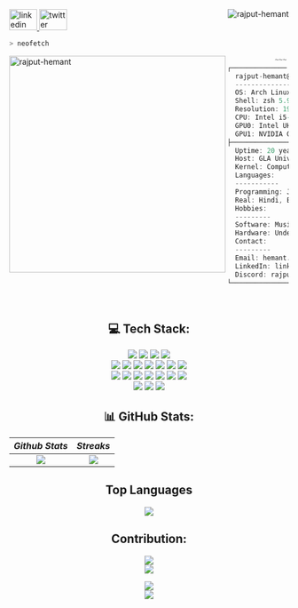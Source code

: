 <a href="https://www.linkedin.com/in/rajput-hemant" target="_blank">
  <img src="https://raw.githubusercontent.com/maurodesouza/profile-readme-generator/master/src/assets/icons/social/linkedin/default.svg" width="50" height="38" alt="linkedin logo"/>
</a>
<a href="https://twitter.com/rajput_hemant01" target="_blank">
  <img src="https://raw.githubusercontent.com/maurodesouza/profile-readme-generator/master/src/assets/icons/social/twitter/default.svg" width="50" height="38" alt="twitter logo"/>
</a>
<img align="right" src="https://komarev.com/ghpvc/?username=rajput-hemant&label=Profile+Views&style=plastic" alt="rajput-hemant" />

<br>

```zsh
> neofetch
```

<img align="left" src="https://telegra.ph/file/475b1b979f9c603fec65f.png" alt="rajput-hemant" width="390"/>

```csharp
            ~~~ I use Arch btw ~~~
┌────────────── System Information ──────────────┐
  rajput-hemant@github
  ----------------------
  OS: Arch Linux x86_64
  Shell: zsh 5.9
  Resolution: 1920 x 1080
  CPU: Intel i5-9300 H @ 4.1 GHz
  GPU0: Intel UHD Graphics 630
  GPU1: NVIDIA GeForce GTX 1650 Ti Mobile
├─────────────── User Information ───────────────┤
  Uptime: 20 years, 4 months, 15 days
  Host: GLA University #GLAU
  Kernel: Computer Science and Engineering #CSE
  Languages:
  -----------
  Programming: Java, Python, Dart, ...
  Real: Hindi, English & Kiliki
  Hobbies:
  ---------
  Software: Music, Valorant
  Hardware: Undervolting, Overclocking
  Contact:
  ---------
  Email: hemant.rajput_cs20@gla.ac.in
  LinkedIn: linkedin.com/in/rajput-hemant
  Discord: rajput-hemant#8269
└────────────────────────────────────────────────┘
```

<br>

<div align="center">

## 💻 Tech Stack:

![][git] ![][github] ![][vscode] ![][arch] <br>
![][c] ![][c++] ![][dart] ![][java] ![][markdown] ![][python] ![][php] <br>
![][aws] ![][azure] ![][cloudflare] ![][firebase] ![][gcp] ![][heroku] ![][kubernetes] <br>
![][flutter] ![][docker] ![][mysql]

## 📊 GitHub Stats:

| _Github Stats_ |  _Streaks_   |
| :------------: | :----------: |
|   ![][stats]   | ![][streaks] |

## Top Languages

![][langs]

## Contribution:

![][snake] <br> ![][graph]

![][quote] <br> ![][meme]

</div>

<!----------------------------------{ reference links }--------------------------------->

[stats]: https://github-readme-stats.vercel.app/api?username=rajput-hemant&show_icons=true&theme=dark&hide_border=false&include_all_commits=true&count_private=false
[langs]: https://github-readme-stats.vercel.app/api/top-langs/?username=rajput-hemant&theme=dark&hide_border=false&include_all_commits=true&count_private=false&layout=compact
[streaks]: https://github-readme-streak-stats.herokuapp.com/?user=rajput-hemant&theme=dark&hide_border=false#gh-light-mode-only
[quote]: https://quotes-github-readme.vercel.app/api?type=horizontal&theme=dark
[meme]: https://random-memer.heavens-mirror.repl.co

<!----------------------------------{ contribution stats }--------------------------------->

[snake]: https://github.com/rajput-hemant/rajput-hemant/blob/output/snake.svg
[graph]: https://github-readme-activity-graph.cyclic.app/graph?username=rajput-hemant&theme=react-dark&hide_border=false&area=true

<!----------------------------------{ language badges }--------------------------------->

[c]: https://img.shields.io/badge/c-%2300599C.svg?style=for-the-badge&logo=c
[c++]: https://img.shields.io/badge/c++-%2300599C.svg?style=for-the-badge&logo=c%2B%2B
[dart]: https://img.shields.io/badge/dart-%230175C2.svg?style=for-the-badge&logo=dart
[java]: https://img.shields.io/badge/java-%23ED8B00.svg?style=for-the-badge&logo=java
[markdown]: https://img.shields.io/badge/markdown-%23000000.svg?style=for-the-badge&logo=markdown
[python]: https://img.shields.io/badge/python-3670A0?style=for-the-badge&logo=python&logoColor=ffdd54
[php]: https://img.shields.io/badge/php-%23777BB4.svg?style=for-the-badge&logo=php&logoColor=white
[heroku]: https://img.shields.io/badge/heroku-%23430098.svg?style=for-the-badge&logo=heroku
[cloudflare]: https://img.shields.io/badge/Cloudflare-F38020?style=for-the-badge&logo=Cloudflare&logoColor=white
[gcp]: https://img.shields.io/badge/Google%20Cloud-%234285F4.svg?style=for-the-badge&logo=google-cloud&logoColor=white
[firebase]: https://img.shields.io/badge/firebase-%23039BE5.svg?style=for-the-badge&logo=firebase
[aws]: https://img.shields.io/badge/AWS-%23FF9900.svg?style=for-the-badge&logo=amazon-aws
[css]: https://img.shields.io/badge/css3-%231572B6.svg?style=for-the-badge&logo=css3
[javascript]: https://img.shields.io/badge/javascript-%23323330.svg?style=for-the-badge&logo=javascript&logoColor=%23F7DF1E
[html]: https://img.shields.io/badge/html5-%23E34F26.svg?style=for-the-badge&logo=html5
[php]: https://img.shields.io/badge/php-%23777BB4.svg?style=for-the-badge&logo=php
[shell]: https://img.shields.io/badge/shell_script-%23121011.svg?style=for-the-badge&logo=gnu-bash
[typescript]: https://img.shields.io/badge/typescript-%23007ACC.svg?style=for-the-badge&logo=typescript
[azure]: https://img.shields.io/badge/azure-%230072C6.svg?style=for-the-badge&logo=azure-devops
[flutter]: https://img.shields.io/badge/Flutter-%2302569B.svg?style=for-the-badge&logo=Flutter
[docker]: https://img.shields.io/badge/docker-%230db7ed.svg?style=for-the-badge&logo=docker&logoColor=white
[kubernetes]: https://img.shields.io/badge/kubernetes-%23326ce5.svg?style=for-the-badge&logo=kubernetes&logoColor=white
[github]: https://img.shields.io/badge/github-%23121011.svg?style=for-the-badge&logo=github&logoColor=white
[mysql]: https://img.shields.io/badge/mysql-%2300f.svg?style=for-the-badge&logo=mysql&logoColor=white
[arch]: https://img.shields.io/badge/archlinux-%231793D1.svg?style=for-the-badge&logo=arch-linux&logoColor=white
[git]: https://img.shields.io/badge/git-%23F05033.svg?style=for-the-badge&logo=git&logoColor=white
[vscode]: https://img.shields.io/badge/Visual%20Studio%20Code-%23007ACC.svg?style=for-the-badge&logo=visual-studio-code&logoColor=white

<!--
<img src="https://cdn.jsdelivr.net/gh/devicons/devicon/icons/javascript/javascript-original.svg" height="30" width="42" alt="javascript logo"  />
<img src="https://cdn.jsdelivr.net/gh/devicons/devicon/icons/typescript/typescript-plain.svg" height="30" width="42" alt="typescript logo"  />
<img src="https://cdn.jsdelivr.net/gh/devicons/devicon/icons/react/react-original.svg" height="30" width="42" alt="react logo"  />
<img src="https://cdn.jsdelivr.net/gh/devicons/devicon/icons/html5/html5-original.svg" height="30" width="42" alt="html5 logo"  />
<img src="https://cdn.jsdelivr.net/gh/devicons/devicon/icons/css3/css3-original.svg" height="30" width="42" alt="css3 logo"  />
<img src="https://cdn.jsdelivr.net/gh/devicons/devicon/icons/python/python-original-wordmark.svg" height="30" width="42" alt="python logo"  />
<img src="https://cdn.jsdelivr.net/gh/devicons/devicon/icons/azure/azure-original.svg" height="30" width="42" alt="azure logo"  />
<img src="https://cdn.jsdelivr.net/gh/devicons/devicon/icons/bash/bash-original.svg" height="30" width="42" alt="bash logo"  />
<img src="https://cdn.jsdelivr.net/gh/devicons/devicon/icons/cplusplus/cplusplus-original.svg" height="30" width="42" alt="cplusplus logo"  />
<img src="https://cdn.jsdelivr.net/gh/devicons/devicon/icons/dart/dart-original.svg" height="30" width="42" alt="dart logo"  />
<img src="https://cdn.jsdelivr.net/gh/devicons/devicon/icons/docker/docker-original.svg" height="30" width="42" alt="docker logo"  />
<img src="https://cdn.jsdelivr.net/gh/devicons/devicon/icons/firebase/firebase-plain.svg" height="30" width="42" alt="firebase logo"  />
<img src="https://cdn.jsdelivr.net/gh/devicons/devicon/icons/flutter/flutter-original.svg" height="30" width="42" alt="flutter logo"  />
<img src="https://cdn.jsdelivr.net/gh/devicons/devicon/icons/git/git-original.svg" height="30" width="42" alt="git logo"  />
<img src="https://cdn.jsdelivr.net/gh/devicons/devicon/icons/github/github-original.svg" height="30" width="42" alt="github logo"  />
<img src="https://cdn.jsdelivr.net/gh/devicons/devicon/icons/googlecloud/googlecloud-original.svg" height="30" width="42" alt="googlecloud logo"  />
<img src="https://cdn.jsdelivr.net/gh/devicons/devicon/icons/linux/linux-original.svg" height="30" width="42" alt="linux logo"  />
<img src="https://cdn.jsdelivr.net/gh/devicons/devicon/icons/markdown/markdown-original.svg" height="30" width="42" alt="markdown logo"  />
<img src="https://cdn.jsdelivr.net/gh/devicons/devicon/icons/php/php-original.svg" height="30" width="42" alt="php logo"  />
<img src="https://cdn.jsdelivr.net/gh/devicons/devicon/icons/vscode/vscode-original.svg" height="30" width="42" alt="vscode logo"  />
 -->
